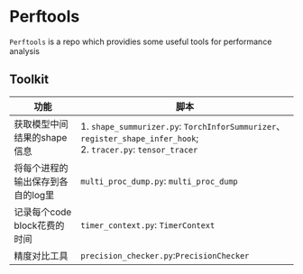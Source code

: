 # Perftools
`Perftools` is a repo which providies some useful tools for performance analysis

## Toolkit
| 功能 | 脚本|
|---|---|
|获取模型中间结果的shape信息|1. `shape_summurizer.py`: `TorchInforSummurizer`、`register_shape_infer_hook`; <br> 2. `tracer.py`: `tensor_tracer`|
|将每个进程的输出保存到各自的log里| `multi_proc_dump.py`: `multi_proc_dump`|
|记录每个code block花费的时间|`timer_context.py`: `TimerContext`|
|精度对比工具|`precision_checker.py`:`PrecisionChecker`|


